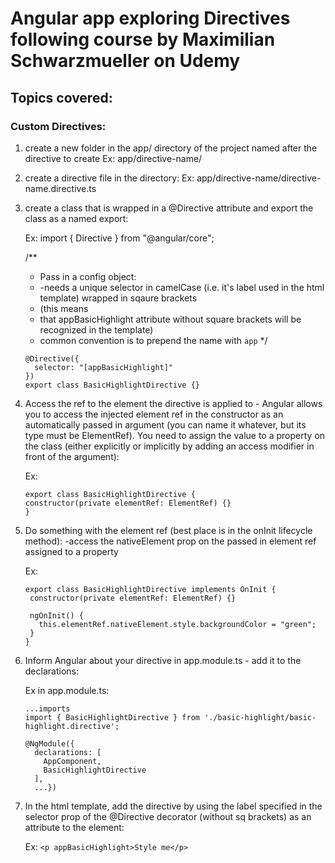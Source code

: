 # Angular app exploring Directives following course by Maximilian Schwarzmueller on Udemy

## Topics covered:

### Custom Directives:

1. create a new folder in the app/ directory of the project named after the directive to create
   Ex: app/directive-name/

2. create a directive file in the directory:
   Ex: app/directive-name/directive-name.directive.ts

3. create a class that is wrapped in a @Directive attribute and export the class as a named export:


    Ex:
      import { Directive } from "@angular/core";

      /**
      * Pass in a config object:
      *  -needs a unique selector in camelCase (i.e. it's label used in the html template) wrapped in sqaure brackets
      *   (this means
      *   that appBasicHighlight attribute without square brackets will be recognized in the template)
      *    common convention is to prepend the name with `app`
      */
      ```
      @Directive({
        selector: "[appBasicHighlight]"
      })
      export class BasicHighlightDirective {}
      ```

4. Access the ref to the element the directive is applied to - Angular allows you to access the injected element ref
   in the constructor as an automatically passed in argument (you can name it whatever, but its type must be
   ElementRef).
   You need to assign the value to a property on the class (either explicitly or implicitly by adding an access
   modifier in front of the argument):

   Ex:

   ```
   export class BasicHighlightDirective {
   constructor(private elementRef: ElementRef) {}
   }
   ```

5. Do something with the element ref (best place is in the onInit lifecycle method):
   -access the nativeElement prop on the passed in element ref assigned to a property

   Ex:

   ```
   export class BasicHighlightDirective implements OnInit {
    constructor(private elementRef: ElementRef) {}

    ngOnInit() {
      this.elementRef.nativeElement.style.backgroundColor = "green";
    }
   }
   ```

6. Inform Angular about your directive in app.module.ts - add it to the declarations:


    Ex in app.module.ts:

      ```
      ...imports
      import { BasicHighlightDirective } from './basic-highlight/basic-highlight.directive';

      @NgModule({
        declarations: [
          AppComponent,
          BasicHighlightDirective
        ],
        ...})
      ```

7. In the html template, add the directive by using the label specified in the selector prop of the @Directive
   decorator (without sq brackets) as an attribute to the element:

   Ex:
   `<p appBasicHighlight>Style me</p>`
